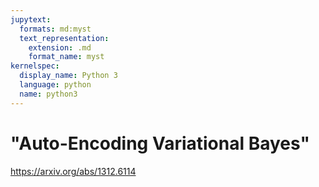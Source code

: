 ```yaml
---
jupytext:
  formats: md:myst
  text_representation:
    extension: .md
    format_name: myst
kernelspec:
  display_name: Python 3
  language: python
  name: python3
---
```


# "Auto-Encoding Variational Bayes"

https://arxiv.org/abs/1312.6114
